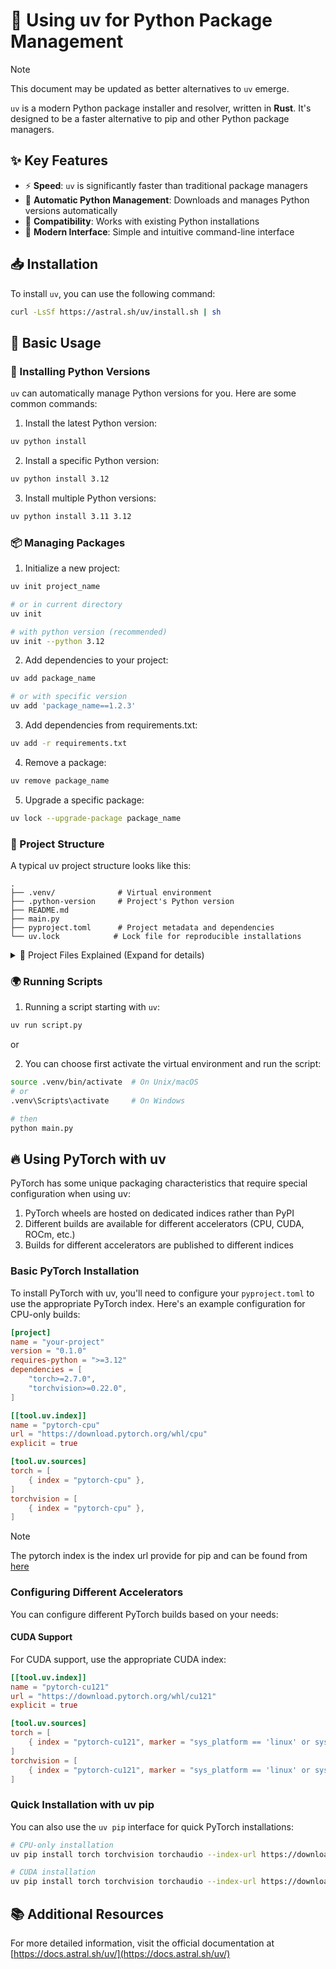 # 🚀 Using uv for Python Package Management

> [!NOTE]
> This document may be updated as better alternatives to `uv` emerge.

`uv` is a modern Python package installer and resolver, written in **Rust**. It's designed to be a faster alternative to pip and other Python package managers.

## ✨ Key Features

- ⚡ **Speed**: `uv` is significantly faster than traditional package managers
- 🔄 **Automatic Python Management**: Downloads and manages Python versions automatically
- 🔌 **Compatibility**: Works with existing Python installations
- 🎨 **Modern Interface**: Simple and intuitive command-line interface

## 📥 Installation

To install `uv`, you can use the following command:

```bash
curl -LsSf https://astral.sh/uv/install.sh | sh
```

## 🎯 Basic Usage

### 🐍 Installing Python Versions

`uv` can automatically manage Python versions for you. Here are some common commands:

1. Install the latest Python version:

```bash
uv python install
```

2. Install a specific Python version:

```bash
uv python install 3.12
```

3. Install multiple Python versions:

```bash
uv python install 3.11 3.12
```

### 📦 Managing Packages

1. Initialize a new project:

```bash
uv init project_name

# or in current directory
uv init

# with python version (recommended)
uv init --python 3.12
```

2. Add dependencies to your project:

```bash
uv add package_name

# or with specific version
uv add 'package_name==1.2.3'
```

3. Add dependencies from requirements.txt:

```bash
uv add -r requirements.txt
```

4. Remove a package:

```bash
uv remove package_name
```

5. Upgrade a specific package:

```bash
uv lock --upgrade-package package_name
```

### 📁 Project Structure

A typical uv project structure looks like this:

```plaintext
.
├── .venv/              # Virtual environment
├── .python-version     # Project's Python version
├── README.md
├── main.py
├── pyproject.toml      # Project metadata and dependencies
└── uv.lock            # Lock file for reproducible installations
```

<details>
<summary>📄 Project Files Explained (Expand for details)</summary>

The `pyproject.toml` file contains metadata about your project and its dependencies. It's the main configuration file where you specify:

- Project name, version, and description
- Project dependencies
- Build system requirements
- uv-specific configuration options in the `[tool.uv]` section

Example:

```toml
[project]
name = "your-project"
version = "0.1.0"
description = "Your project description"
dependencies = []
```

#### .python-version

The `.python-version` file specifies the project's default Python version. This file tells uv which Python version to use when creating the project's virtual environment. It's automatically created when you initialize a project with a specific Python version.

#### .venv

The `.venv` directory contains your project's virtual environment. This is an isolated Python environment where uv installs all your project's dependencies. The environment is automatically created when you run your first project command (like `uv run`, `uv sync`, or `uv lock`).

#### uv.lock

The `uv.lock` file is a cross-platform lockfile that contains exact information about your project's dependencies. Unlike `pyproject.toml` which specifies broad requirements, the lockfile contains the exact resolved versions of all dependencies. This file should be committed to version control to ensure consistent and reproducible installations across different machines. The lockfile is managed by uv and should not be edited manually.
</details>

### 🌍 Running Scripts

1. Running a script starting with `uv`:

```bash
uv run script.py
```

or

2. You can choose first activate the virtual environment and run the script:

```bash
source .venv/bin/activate  # On Unix/macOS
# or
.venv\Scripts\activate     # On Windows

# then
python main.py
```

## 🔥 Using PyTorch with uv

PyTorch has some unique packaging characteristics that require special configuration when using uv:

1. PyTorch wheels are hosted on dedicated indices rather than PyPI
2. Different builds are available for different accelerators (CPU, CUDA, ROCm, etc.)
3. Builds for different accelerators are published to different indices

### Basic PyTorch Installation

To install PyTorch with uv, you'll need to configure your `pyproject.toml` to use the appropriate PyTorch index. Here's an example configuration for CPU-only builds:

```toml
[project]
name = "your-project"
version = "0.1.0"
requires-python = ">=3.12"
dependencies = [
    "torch>=2.7.0",
    "torchvision>=0.22.0",
]

[[tool.uv.index]]
name = "pytorch-cpu"
url = "https://download.pytorch.org/whl/cpu"
explicit = true

[tool.uv.sources]
torch = [
    { index = "pytorch-cpu" },
]
torchvision = [
    { index = "pytorch-cpu" },
]
```

>[!NOTE]
> The pytorch index is the index url provide for pip and can be found from [here](https://pytorch.org/get-started/locally/)

### Configuring Different Accelerators

You can configure different PyTorch builds based on your needs:

#### CUDA Support

For CUDA support, use the appropriate CUDA index:

```toml
[[tool.uv.index]]
name = "pytorch-cu121"
url = "https://download.pytorch.org/whl/cu121"
explicit = true

[tool.uv.sources]
torch = [
    { index = "pytorch-cu121", marker = "sys_platform == 'linux' or sys_platform == 'win32'" },
]
torchvision = [
    { index = "pytorch-cu121", marker = "sys_platform == 'linux' or sys_platform == 'win32'" },
]
```

### Quick Installation with uv pip

You can also use the `uv pip` interface for quick PyTorch installations:

```bash
# CPU-only installation
uv pip install torch torchvision torchaudio --index-url https://download.pytorch.org/whl/cpu

# CUDA installation
uv pip install torch torchvision torchaudio --index-url https://download.pytorch.org/whl/cu121
```

## 📚 Additional Resources

For more detailed information, visit the official documentation at [https://docs.astral.sh/uv/](https://docs.astral.sh/uv/)
